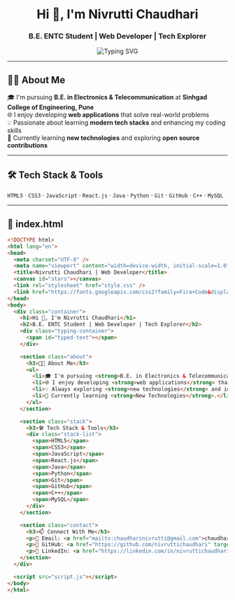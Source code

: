 <h1 align="center">Hi 👋, I'm Nivrutti Chaudhari</h1>
<h3 align="center">B.E. ENTC Student | Web Developer | Tech Explorer</h3>

<p align="center">
  <img src="https://readme-typing-svg.herokuapp.com?font=Fira+Code&duration=2000&pause=1000&color=00FFB3&center=true&vCenter=true&width=435&lines=Passionate+Web+Developer;Exploring+New+Technologies;Electronics+%26+Telecom+Engineering+Student" alt="Typing SVG" />
</p>

---

## 👨‍🎓 About Me  
🎓 I'm pursuing **B.E. in Electronics & Telecommunication** at **Sinhgad College of Engineering, Pune**  
🌐 I enjoy developing **web applications** that solve real-world problems  
💡 Passionate about learning **modern tech stacks** and enhancing my coding skills  
🌱 Currently learning **new technologies** and exploring **open source contributions**

---

## 🛠️ Tech Stack & Tools  
`HTML5` · `CSS3` · `JavaScript` · `React.js` · `Java` · `Python` · `Git` · `GitHub` · `C++` · `MySQL`

---

## 📄 index.html
```html
<!DOCTYPE html>
<html lang="en">
<head>
  <meta charset="UTF-8" />
  <meta name="viewport" content="width=device-width, initial-scale=1.0"/>
  <title>Nivrutti Chaudhari | Web Developer</title>
  <canvas id="stars"></canvas>
  <link rel="stylesheet" href="style.css" />
  <link href="https://fonts.googleapis.com/css2?family=Fira+Code&display=swap" rel="stylesheet">
</head>
<body>
  <div class="container">
    <h1>Hi 👋, I'm Nivrutti Chaudhari</h1>
    <h2>B.E. ENTC Student | Web Developer | Tech Explorer</h2>
    <div class="typing-container">
      <span id="typed-text"></span>
    </div>

    <section class="about">
      <h3>👨‍🎓 About Me</h3>
      <ul>
        <li>🎓 I'm pursuing <strong>B.E. in Electronics & Telecommunication</strong> at Sinhgad College of Engineering, Pune.</li>
        <li>🌐 I enjoy developing <strong>web applications</strong> that solve real-world problems.</li>
        <li>💡 Always exploring <strong>new technologies</strong> and improving my development skills.</li>
        <li>🌱 Currently learning <strong>New Technologies</strong>.</li>
      </ul>
    </section>

    <section class="stack">
      <h3>🛠️ Tech Stack & Tools</h3>
      <div class="stack-list">
        <span>HTML5</span>
        <span>CSS3</span>
        <span>JavaScript</span>
        <span>React.js</span>
        <span>Java</span>
        <span>Python</span>
        <span>Git</span>
        <span>GitHub</span>
        <span>C++</span>
        <span>MySQL</span>
      </div>
    </section>

    <section class="contact">
      <h3>📫 Connect With Me</h3>
      <p>📧 Email: <a href="mailto:chaudharinivrutti@gmail.com">chaudharinivrutti@gmail.com</a></p>
      <p>🔗 GitHub: <a href="https://github.com/nivruttichaudhari" target="_blank">github.com/nivruttichaudhari</a></p>
      <p>🔗 LinkedIn: <a href="https://linkedin.com/in/nivruttichaudhari" target="_blank">linkedin.com/in/nivruttichaudhari</a></p>
    </section>
  </div>

  <script src="script.js"></script>
</body>
</html>
